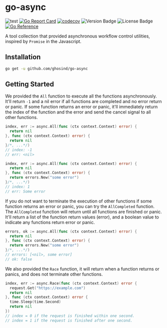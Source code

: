 # go-async

![test](https://github.com/ghosind/go-async/workflows/test/badge.svg)
[![Go Report Card](https://goreportcard.com/badge/github.com/ghosind/go-async)](https://goreportcard.com/report/github.com/ghosind/go-async)
[![codecov](https://codecov.io/gh/ghosind/go-async/branch/main/graph/badge.svg)](https://codecov.io/gh/ghosind/go-async)
![Version Badge](https://img.shields.io/github/v/release/ghosind/go-async)
![License Badge](https://img.shields.io/github/license/ghosind/go-async)
[![Go Reference](https://pkg.go.dev/badge/github.com/ghosind/go-async.svg)](https://pkg.go.dev/github.com/ghosind/go-async)

A tool collection that provided asynchronous workflow control utilities, inspired by `Promise` in the Javascript.

## Installation

```sh
go get -u github.com/ghosind/go-async
```

## Getting Started

We provided the `All` function to execute all the functions asynchronously. It'll return `-1` and a nil error if all functions are completed and no error return or panic. If some function returns an error or panic, it'll immediately return the index of the function and the error and send the cancel signal to all other functions.

```go
index, err := async.All(func (ctx context.Context) error) {
  return nil
}, func (ctx context.Context) error) {
  return nil
}/*, ...*/)
// index: -1
// err: <nil>

index, err := async.All(func (ctx context.Context) error) {
  return nil
}, func (ctx context.Context) error) {
  return errors.New("some error")
}/*, ...*/)
// index: 1
// err: Some error
```

If you do not want to terminate the execution of other functions if some function returns an error or panic, you can try the `AllCompleted` function. The `AllCompleted` function will return until all functions are finished or panic. It'll return a list of the function return values (error), and a boolean value to indicate any functions return error or panic.

```go
errors, ok := async.All(func (ctx context.Context) error) {
  return nil
}, func (ctx context.Context) error) {
  return errors.New("some error")
}/*, ...*/)
// errors: [<nil>, some error]
// ok: false
```

We also provided the `Race` function, it will return when a function returns or panics, and does not terminate other functions.

```go
index, err := async.Race(func (ctx context.Context) error {
  request.Get("https://example.com")
  return nil
}, func (ctx context.Context) error {
  time.Sleep(time.Second)
  return nil
})
// index = 0 if the request is finished within one second.
// index = 1 if the request is finished after one second.
```
